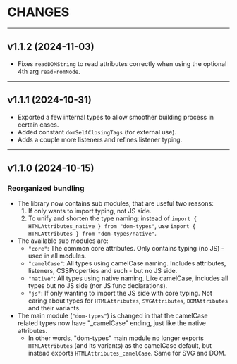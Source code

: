 # CHANGES

---

## v1.1.2 (2024-11-03)

- Fixes `readDOMString` to read attributes correctly when using the optional 4th arg `readFromNode`.

---

## v1.1.1 (2024-10-31)

- Exported a few internal types to allow smoother building process in certain cases.
- Added constant `domSelfClosingTags` (for external use).
- Adds a couple more listeners and refines listener typing.

---

## v1.1.0 (2024-10-15)

### Reorganized bundling
- The library now contains sub modules, that are useful two reasons:
    1. If only wants to import typing, not JS side.
    2. To unify and shorten the type naming: instead of `import { HTMLAttributes_native } from "dom-types"`, use `import { HTMLAttributes } from "dom-types/native"`.
- The available sub modules are:
    - `"core"`: The common core attributes. Only contains typing (no JS) - used in all modules.
    - `"camelCase"`: All types using camelCase naming. Includes attributes, listeners, CSSProperties and such - but no JS side.
    - `"native"`: All types using native naming. Like camelCase, includes all types but no JS side (nor JS func declarations).
    - `"js"`: If only wanting to import the JS side with core typing. Not caring about types for `HTMLAttributes`, `SVGAttributes`, `DOMAttributes` and their variants.
- The main module (`"dom-types"`) is changed in that the camelCase related types now have "_camelCase" ending, just like the native attributes.
    - In other words, "dom-types" main module no longer exports `HTMLAttributes` (and its variants) as the camelCase default, but instead exports `HTMLAttributes_camelCase`. Same for SVG and DOM.
